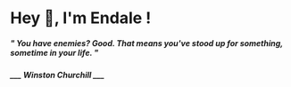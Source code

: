<h1 title="head"> Hey 👋, I'm Endale !</h1>

**<h5><i>" You have enemies? Good. That means you've stood up for something, sometime in your life. "</i></h5>**

*<b>___ Winston Churchill ___</b>*
